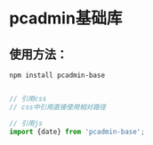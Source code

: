 # pcadmin基础库

## 使用方法：
```
npm install pcadmin-base
```

```javascript

// 引用css
// css中引用直接使用相对路径

// 引用js
import {date} from 'pcadmin-base';

```